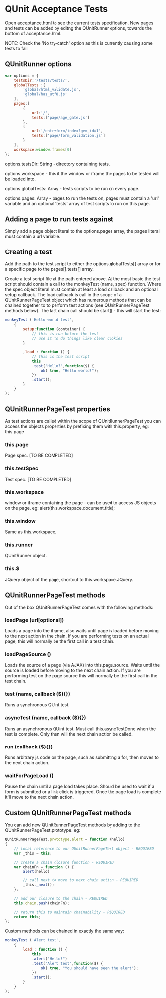 QUnit Acceptance Tests
============

Open acceptance.html to see the current tests specification. New pages and tests can be added by editng the QUnitRunner
options, towards the bottom of acceptance.html.

NOTE: Check the 'No try-catch' option as this is currently causing some tests to fail


QUnitRunner options
-------------------

```javascript
var options = {
    testsDir:'/tests/tests/',
    globalTests :[
        'global/html_validate.js',
        'global/has_utf8.js'
    ],
    pages:[
        {
            url:'/',
            tests:['page/age_gate.js']
        },
        {
            url:'/entryform/index?gem_id=1',
            tests:['page/form_validation.js']
        }
    ],
    workspace:window.frames[0]
};
```

options.testsDir: String - directory containing tests.

options.workspace - this it the window or iframe the pages to be tested will be loaded into.

options.globalTests: Array - tests scripts to be run on every page.

options.pages: Array - pages to run the tests on, pages must contain a 'url' variable and an optional 'tests' array of
test scripts to run on this page.

Adding a page to run tests against
----------------------------------

Simply add a page object literal to the options.pages array, the pages literal must contain a url variable.


Creating a test
---------------

Add the path to the test script to either the options.globalTests[] array or for a specific page to the pages[].tests[]
array.

Create a test script file at the path entered above. At the most basic the test script should contain a call to the
monkeyTest (name, spec) function. Where the spec object literal must contain at least a load callback and an optional
setup callback. The load callback is call in the scope of a QUnitRunnerPageTest object which has numerous methods that
can be chained together to to perform test actions (see QUnitRunnerPageTest methods below). The last chain call should
be start() - this will start the test:

```javascript
monkeyTest ('Hello world test',
    {
        setup:function (container) {
            // this is run before the test
            // use it to do things like clear cookies
        }

        ,load : function () {
            // this is the test script
            this
            .test("Hello?",function($) {
                ok( true, "Hello world!");
            })
            .start();
        }
    }
);
```

QUnitRunnerPageTest properties
------------------------------

As test actions are called within the scope of QUnitRunnerPageTest you can access the objects properties by prefixing
them with this.property, eg: this.page

### this.page
Page spec.
[TO BE COMPLETED]

### this.testSpec
Test spec.
[TO BE COMPLETED]

### this.workspace
window or iframe containing the page - can be used to access JS objects on the page. eg:
alert(this.workspace.document.title);

### this.window
Same as this.workspace.

### this.runner
QUnitRunner object.

### this.$
JQuery object of the page, shortcut to this.workspace.JQuery.


QUnitRunnerPageTest methods
---------------------------

Out of the box QUnitRunnerPageTest comes with the following methods:

### loadPage (url[optional])
Loads a page into the iframe, also waits until page is loaded before moving to the next action in the chain. If you are
performing tests on an actual page, this will normally be the first call in a test chain.

### loadPageSource ()
Loads the source of a page (via AJAX) into this.page.source. Waits until the source is loaded before moving to the next
chain action. If you are performing test on the page source this will normally be the first call in the test chain.

### test (name, callback ($){})
Runs a synchronous QUint test.

### asyncTest (name, callback ($){})
Runs an asynchronous QUint test. Must call this.asyncTestDone when the test is complete. Only then will the next chain
action be called.

### run (callback ($){})
Runs arbitrary js code on the page, such as submitting a for, then moves to the next chain action.

### waitForPageLoad ()
Pause the chain until a page load takes place. Should be used to wait if a form is submitted or a link click is
triggered. Once the page load is complete it'll move to the next chain action.


Custom QUnitRunnerPageTest methods
----------------------------------

You can add new QUnitRunnerPageTest methods by adding to the QUnitRunnerPageTest.prototype. eg:

```javascript
QUnitRunnerPageTest.prototype.alert = function (hello)
{
    // local reference to our QUnitRunnerPageTest object - REQUIRED
    var _this = this;

    // create a chain closure function - REQUIRED
    var chainFn = function () {
        alert(hello)

        // call next to move to next chain action - REQUIRED
        _this._next();
    };

    // add our closure to the chain - REQUIRED
    this.chain.push(chainFn);

    // return this to maintain chainability - REQUIRED
    return this;
};
 ```

Custom methods can be chained in exactly the same way:

```javascript
monkeyTest ('Alert test',
    {
        load : function () {
            this
            .alert("Hello!")
            .test("Alert test",function($) {
                ok( true, "You should have seen the alert");
            })
            .start();
        }
    }
);
```
